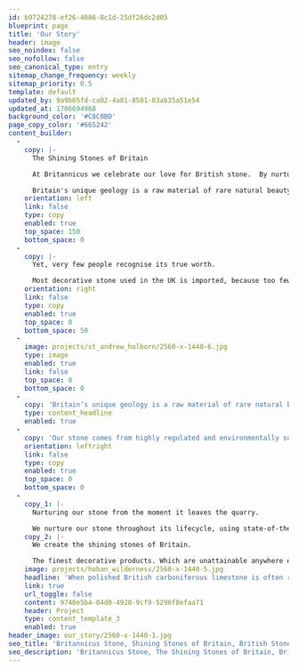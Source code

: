 ```yaml
---
id: b9724278-ef26-4086-8c1d-25df26dc2d05
blueprint: page
title: 'Our Story'
header: image
seo_noindex: false
seo_nofollow: false
seo_canonical_type: entry
sitemap_change_frequency: weekly
sitemap_priority: 0.5
template: default
updated_by: 9a9b65fd-ca02-4a81-8501-83ab35a51e54
updated_at: 1706694968
background_color: '#C8C0BD'
page_copy_color: '#665242'
content_builder:
  -
    copy: |-
      The Shining Stones of Britain

      At Britannicus we celebrate our love for British stone.  By nurturing our stone from the moment it leaves the quarry, we create the shining stones of Britain.

      Britain's unique geology is a raw material of rare natural beauty. Polishing reveals a true character which we want everyone to appreciate as much as we do. So, we take a unique approach to the industry, which unites all factions to champion all that British stone can offer, for everyone to enjoy.
    orientation: left
    link: false
    type: copy
    enabled: true
    top_space: 150
    bottom_space: 0
  -
    copy: |-
      Yet, very few people recognise its true worth. 

      Most decorative stone used in the UK is imported, because too few architects, specifiers and customers have discovered British stone. As an industry, we've made it too easy for competitor materials and producers to sell themselves much better. So, now is the time for Britannicus to shine.
    orientation: right
    link: false
    type: copy
    enabled: true
    top_space: 0
    bottom_space: 50
  -
    image: projects/st_andrew_holborn/2560-x-1440-6.jpg
    type: image
    enabled: true
    link: false
    top_space: 0
    bottom_space: 0
  -
    copy: 'Britain’s unique geology is a raw material of rare natural beauty'
    type: content_headline
    enabled: true
  -
    copy: 'Our stone comes from highly regulated and environmentally sustainable UK quarries with a social license. Our stone products can be recycled over and over again, so changes in the Building Regulations - combined with a renewed drive to buy the very best of British - makes Britannicus Stone the natural choice today.'
    orientation: leftright
    link: false
    type: copy
    enabled: true
    top_space: 0
    bottom_space: 0
  -
    copy_1: |-
      Nurturing our stone from the moment it leaves the quarry. 

      We nurture our stone throughout its lifecycle, using state-of-the-art facilities. By fully controlling the process - from quarry to perfected product - we delight our customers every time. And we are using our experience and know-how to educate a whole new alliance of advocates for British stone.
    copy_2: |-
      We create the shining stones of Britain. 

      The finest decorative products. Which are unattainable anywhere else. By inspiring specifiers, architects and customers to champion British stone as we do, we continue to grow a sustainable business in an industry that is reinvigorated by our energy and passion.
    image: projects/hoban_wilderness/2560-x-1440-5.jpg
    headline: 'When polished British carboniferous limestone is often referred to as Shining Stone because of the way it takes a polish.'
    link: true
    url_toggle: false
    content: 9740e5b4-04d0-4920-9cf9-5296f8efaa71
    header: Project
    type: content_template_3
    enabled: true
header_image: our_story/2560-x-1440-1.jpg
seo_title: 'Britannicus Stone, Shining Stones of Britain, British Stone & Marble.'
seo_description: 'Britannicus Stone, The Shining Stones of Britain, British Stone, and Marble. Britannicus Stone is the world’s leading provider of British stones and marble.'
---
```

